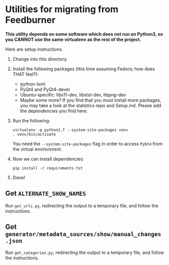 # Utilities for migrating from Feedburner

**This utility depends on some software which does not run on Python3, so you CANNOT use the same virtualenv as the rest of the project.**

Here are setup instructions.

1. Change into this directory.

2. Install the following packages (this time assuming Fedora; how does THAT feel?):
   * python-lxml
   * PyQt4 and PyQt4-devel
   * Ubuntu-specific: libx11-dev, libxtst-dev, libpng-dev
   * Maybe some more? If you find that you must install more packages, you may take a look at the statistics repo and Setup.md. Please add the dependencies you find here.

1. Run the following:
   ```
   virtualenv -p python2.7 --system-site-packages venv
   . venv/bin/activate
   ```
   You need the `--system-site-packages` flag in order to access `PyQt4` from the virtual environment.


3. Now we can install dependencies:
   ```
   pip install -r requirements.txt
   ```

4. Done!

Get `ALTERNATE_SHOW_NAMES`
------------------------

Run `get_urls.py`, redirecting the output to a temporary file, and follow the instructions.


Get `generator/metadata_sources/show/manual_changes.json`
---------------------------------------------------------

Run `get_categories.py`, redirecting the output to a temporary file, and follow the instructions.
